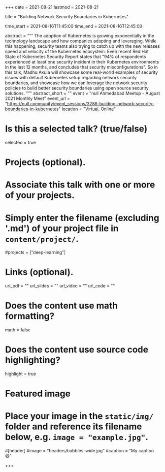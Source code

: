 +++
date = 2021-08-21
lastmod = 2021-08-21

title = "Building Network Security Boundaries in Kubernetes"

time_start = 2021-08-16T11:45:00
time_end = 2021-08-16T12:45:00

abstract = """
The adoption of Kubernetes is growing exponentially in the technology landscape and how companies adopting and leveraging. While this happening, security teams also trying to catch up with the new releases speed and velocity of the Kubernetes ecosystem. Even recent Red Hat State of Kubernetes Security Report states that "94% of respondents experienced at least one security incident in their Kubernetes environments in the last 12 months, and concludes that security misconfigurations". So in this talk, Madhu Akula will showcase some real-world examples of security issues with default Kubernetes setup regarding network security boundaries, and showcase how we can leverage the network security policies to build better security boundaries using open source security solutions.
"""
abstract_short = ""
event = "null Ahmedabad Meetup - August 2021 Monthly Meet"
event_url = "https://null.community/event_sessions/3288-building-network-security-boundaries-in-kubernetes"
location = "Virtual, Online"

# Is this a selected talk? (true/false)
selected = true

# Projects (optional).
#   Associate this talk with one or more of your projects.
#   Simply enter the filename (excluding '.md') of your project file in `content/project/`.
#projects = ["deep-learning"]

# Links (optional).
url_pdf = ""
url_slides = ""
url_video = ""
url_code = ""

# Does the content use math formatting?
math = false

# Does the content use source code highlighting?
highlight = true

# Featured image
# Place your image in the `static/img/` folder and reference its filename below, e.g. `image = "example.jpg"`.

#[header]
#image = "headers/bubbles-wide.jpg"
#caption = "My caption :smile:"

+++

